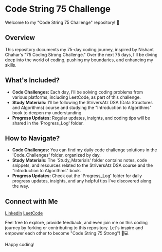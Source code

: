 # Code String 75 Challenge

Welcome to my "Code String 75 Challenge" repository! 🚀

## Overview

This repository documents my 75-day coding journey, inspired by Nishant Chahar's "75 Coding Strong Challenge." Over the next 75 days, I'll be diving deep into the world of coding, pushing my boundaries, and enhancing my skills.

## What's Included?

- **Code Challenges:** Each day, I'll be solving coding problems from various platforms, including LeetCode, as part of this challenge.
- **Study Materials:** I'll be following the StriversAtz DSA (Data Structures and Algorithms) course and studying the "Introduction to Algorithms" book to deepen my understanding.
- **Progress Updates:** Regular updates, insights, and coding tips will be shared in the 'Progress_Log' folder.

## How to Navigate?

- **Code Challenges:** You can find my daily code challenge solutions in the 'Code_Challenges' folder, organized by day.
- **Study Materials:** The 'Study_Materials' folder contains notes, code snippets, and resources related to the StriversAtz DSA course and the "Introduction to Algorithms" book.
- **Progress Updates:** Check out the 'Progress_Log' folder for daily progress updates, insights, and any helpful tips I've discovered along the way.

## Connect with Me

[LinkedIn](https://www.linkedin.com/in/shashank-soni-b85a451b3/)
[LeetCode](https://leetcode.com/just_a_normal_coder/)

Feel free to explore, provide feedback, and even join me on this coding journey by forking or contributing to this repository. Let's inspire and empower each other to become "Code String 75 Strong"! 💪💻

Happy coding!
